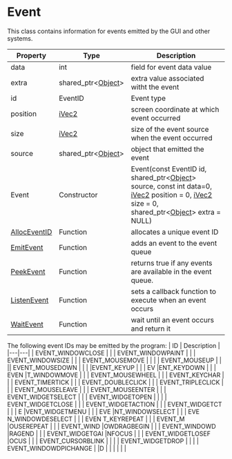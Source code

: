 # Event #

This class contains information for events emitted by the GUI and other systems.

| Property | Type | Description |
|-----|-----|-----|
| data | int | field for event data value |
| extra | shared_ptr<[Object](Object.md)\> | extra value associated witht the event |
| id | EventID | Event type |
| position | [iVec2](iVec2.md) | screen coordinate at which event occurred |
| size | [iVec2](iVec2.md) | size of the event source when the event occurred |
| source | shared_ptr<[Object](Object.md)\> | object that emitted the event |
| Event | Constructor | Event(const EventID id, shared_ptr<[Object](Object.md)\> source, const int data=0, [iVec2](iVec2.md) position = 0, [iVec2](iVec2.md) size = 0, shared_ptr<[Object](Object.md)\> extra = NULL) |
| [AllocEventID](AllocEventID.md) | Function | allocates a unique event ID |
| [EmitEvent](EmitEvent.md) | Function | adds an event to the event queue |
| [PeekEvent](PeekEvent.md) | Function | returns true if any events are available in the event queue. |
| [ListenEvent](ListenEvent.md) | Function | sets a callback function to execute when an event occurs |
| [WaitEvent](WaitEvent.md) | Function | wait until an event occurs and return it |

The following event IDs may be emitted by the program:
| ID | Description |
|---|---|
| EVENT_WINDOWCLOSE |  |
| EVENT_WINDOWPAINT |  |
| EVENT_WINDOWSIZE |  |
| EVENT_MOUSEMOVE |  | |
| EVENT_MOUSEUP |  |
 || EVENT_MOUSEDOWN |  |
|  |EVENT_KEYUP |  |
| EV |ENT_KEYDOWN |  |
| EVEN |T_WINDOWMOVE |  |
| EVENT_MOUSEWHEEL |  |
| EVENT_KEYCHAR |  |
| EVENT_TIMERTICK |  |
| EVENT_DOUBLECLICK |  |
| EVENT_TRIPLECLICK |  |
| EVENT_MOUSELEAVE |  |
| EVENT_MOUSEENTER |  |
| EVENT_WIDGETSELECT |  |
| EVENT_WIDGETOPEN | |  |
| EVENT_WIDGETCLOSE  |  |
| EVENT_WIDGETACTION |  | 
| EVENT_WIDGETCT |  |
| E |VENT_WIDGETMENU |  | 
| EVE |NT_WINDOWSELECT |  |
| EVE  N_WINDOWDESELECT |  |
| EVEN T_KEYREPEAT |  |
| EVENT_M |OUSEREPEAT |  |
| EVENT_WIND  |OWDRAGBEGIN |  |
| EVENT_WINDOWD |RAGEND |  |
| EVENT_WIDGETGAI |NFOCUS |  |
| EVENT_WIDGETLOSEF |OCUS |  |
| EVENT_CURSORBLINK |  | |
| EVENT_WIDGETDROP |  | |
| EVENT_WINDOWDPICHANGE | |D |  | | | | |
